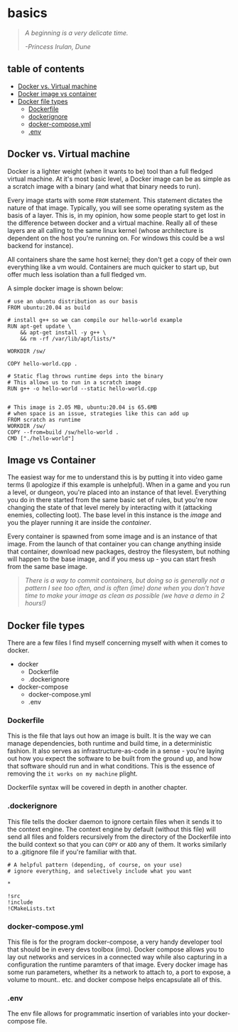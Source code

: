 # basics

> *A beginning is a very delicate time.*
>
> *-Princess Irulan, Dune*

## table of contents

- [Docker vs. Virtual machine](#docker-vs-virtual-machine)
- [Docker image vs container](#image-vs-container)
- [Docker file types](#docker-file-types)
  - [Dockerfile](#dockerfile)
  - [dockerignore](#dockerignore)
  - [docker-compose.yml](#docker-composeyml)
  - [.env](#env)

## Docker vs. Virtual machine

Docker is a lighter weight (when it wants to be) tool than a full fledged virtual machine. At it's most basic level, a Docker image can be as simple as a scratch image with a binary (and what that binary needs to run).

Every image starts with some `FROM` statement. This statement dictates the nature of that image. Typically, you will see some operating system as the basis of a layer. This is, in my opinion, how some people start to get lost in the difference between docker and a virtual machine. Really all of these layers are all calling to the same linux kernel (whose architecture is dependent on the host you're running on. For windows this could be a wsl backend for instance).

All containers share the same host kernel; they don't get a copy of their own everything like a vm would. Containers are much quicker to start up, but offer much less isolation than a full fledged vm.

A simple docker image is shown below:

```docker
# use an ubuntu distribution as our basis
FROM ubuntu:20.04 as build

# install g++ so we can compile our hello-world example
RUN apt-get update \
    && apt-get install -y g++ \
    && rm -rf /var/lib/apt/lists/*

WORKDIR /sw/

COPY hello-world.cpp .

# Static flag throws runtime deps into the binary
# This allows us to run in a scratch image
RUN g++ -o hello-world --static hello-world.cpp


# This image is 2.05 MB, ubuntu:20.04 is 65.6MB
# when space is an issue, strategies like this can add up
FROM scratch as runtime
WORKDIR /sw/
COPY --from=build /sw/hello-world .
CMD ["./hello-world"]
```

## Image vs Container

The easiest way for me to understand this is by putting it into video game terms (I apologize if this example is unhelpful). When in a game and you run a level, or dungeon, you're placed into an instance of that level. Everything you do in there started from the same basic set of rules, but you're now changing the state of that level merely by interacting with it (attacking enemies, collecting loot). The base level in this instance is the *image* and you the player running it are inside the *container*.

Every container is spawned from some image and is an instance of that image. From the launch of that container you can change anything inside that container, download new packages, destroy the filesystem, but nothing will happen to the base image, and if you mess up - you can start fresh from the same base image.
> *There is a way to commit containers, but doing so is generally not a pattern I see too often, and is often (ime) done when you don't have time to make your image as clean as possible (we have a demo in 2 hours!)*

## Docker file types

There are a few files I find myself concerning myself with when it comes to docker.

- docker
  - Dockerfile
  - .dockerignore
- docker-compose
  - docker-compose.yml
  - .env

### Dockerfile

This is the file that lays out how an image is built. It is the way we can manage dependencies, both runtime and build time, in a deterministic fashion. It also serves as infrastructure-as-code in a sense - you're laying out how you expect the software to be built from the ground up, and how that software should run and in what conditions. This is the essence of removing the `it works on my machine` plight.

Dockerfile syntax will be covered in depth in another chapter.

### .dockerignore

This file tells the docker daemon to ignore certain files when it sends it to the context engine. The context engine by default (without this file) will send all files and folders recursively from the directory of the Dockerfile into the build context so that you can `COPY` or `ADD` any of them. It works similarly to a .gitignore file if you're familiar with that.

```.gitignore
# A helpful pattern (depending, of course, on your use)
# ignore everything, and selectively include what you want

*

!src
!include
!CMakeLists.txt
```

### docker-compose.yml

This file is for the program docker-compose, a very handy developer tool that should be in every devs toolbox (imo). Docker compose allows you to lay out networks and services in a connected way while also capturing in a configuration the runtime paramters of that image. Every docker image has some run parameters, whether its a network to attach to, a port to expose, a volume to mount.. etc. and docker compose helps encapsulate all of this.

### .env

The env file allows for programmatic insertion of variables into your docker-compose file.
